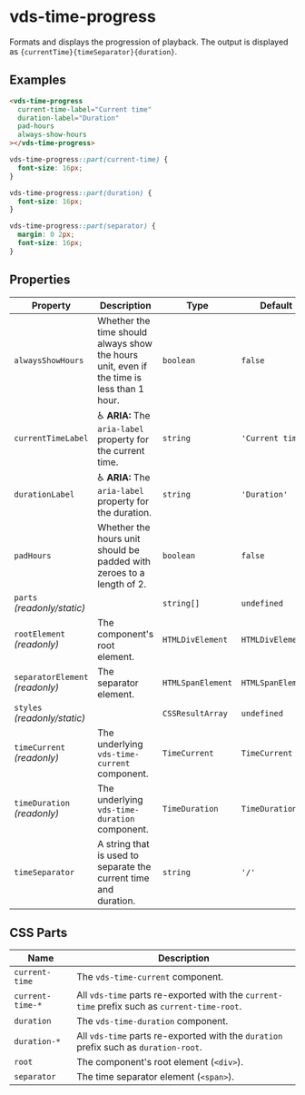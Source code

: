 # vds-time-progress

Formats and displays the progression of playback. The output is displayed as
`{currentTime}{timeSeparator}{duration}`.

<!-- [@wcom/cli] AUTO GENERATED BELOW -->

## Examples

```html
<vds-time-progress
  current-time-label="Current time"
  duration-label="Duration"
  pad-hours
  always-show-hours
></vds-time-progress>
```

```css
vds-time-progress::part(current-time) {
  font-size: 16px;
}

vds-time-progress::part(duration) {
  font-size: 16px;
}

vds-time-progress::part(separator) {
  margin: 0 2px;
  font-size: 16px;
}
```

## Properties

| Property                        | Description                                                                               | Type              | Default           |
| ------------------------------- | ----------------------------------------------------------------------------------------- | ----------------- | ----------------- |
| `alwaysShowHours`               | Whether the time should always show the hours unit, even if the time is less than 1 hour. | `boolean`         | `false`           |
| `currentTimeLabel`              | ♿ **ARIA:** The `aria-label` property for the current time.                              | `string`          | `'Current time'`  |
| `durationLabel`                 | ♿ **ARIA:** The `aria-label` property for the duration.                                  | `string`          | `'Duration'`      |
| `padHours`                      | Whether the hours unit should be padded with zeroes to a length of 2.                     | `boolean`         | `false`           |
| `parts` _(readonly/static)_     |                                                                                           | `string[]`        | `undefined`       |
| `rootElement` _(readonly)_      | The component's root element.                                                             | `HTMLDivElement`  | `HTMLDivElement`  |
| `separatorElement` _(readonly)_ | The separator element.                                                                    | `HTMLSpanElement` | `HTMLSpanElement` |
| `styles` _(readonly/static)_    |                                                                                           | `CSSResultArray`  | `undefined`       |
| `timeCurrent` _(readonly)_      | The underlying `vds-time-current` component.                                              | `TimeCurrent`     | `TimeCurrent`     |
| `timeDuration` _(readonly)_     | The underlying `vds-time-duration` component.                                             | `TimeDuration`    | `TimeDuration`    |
| `timeSeparator`                 | A string that is used to separate the current time and duration.                          | `string`          | `'/'`             |

## CSS Parts

| Name             | Description                                                                                  |
| ---------------- | -------------------------------------------------------------------------------------------- |
| `current-time`   | The `vds-time-current` component.                                                            |
| `current-time-*` | All `vds-time` parts re-exported with the `current-time` prefix such as `current-time-root`. |
| `duration`       | The `vds-time-duration` component.                                                           |
| `duration-*`     | All `vds-time` parts re-exported with the `duration` prefix such as `duration-root`.         |
| `root`           | The component's root element (`<div>`).                                                      |
| `separator`      | The time separator element (`<span>`).                                                       |

